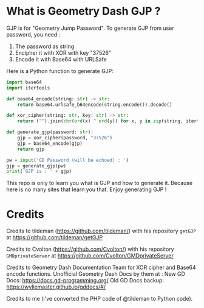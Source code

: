# What is Geometry Dash GJP ?

GJP is for "Geometry Jump Password".
To generate GJP from user password, you need :
 1. The password as string
 2. Encipher it with XOR with key "37526"
 3. Encode it with Base64 with URLSafe

Here is a Python function to generate GJP:
```python
import base64
import itertools

def base64_encode(string: str) -> str:
    return base64.urlsafe_b64encode(string.encode()).decode()

def xor_cipher(string: str, key: str) -> str:
    return ("").join(chr(ord(x) ^ ord(y)) for x, y in zip(string, itertools.cycle(key)))

def generate_gjp(password: str):
    gjp = xor_cipher(password, "37526")
    gjp = base64_encode(gjp)
    return gjp

pw = input('GD Password (will be echoed) : ')
gjp = generate_gjp(pw)
print('GJP is : ' + gjp)
```

This repo is only to learn you what is GJP and how to generate it.
Because here is no many sites that learn you that.
Enjoy generating GJP !

# Credits
Credits to tildeman (https://github.com/tildeman/) with his repository `getGJP` at https://github.com/tildeman/getGJP

Credits to Cvolton (https://github.com/Cvolton/) with his repository `GMDprivateServer` at https://github.com/Cvolton/GMDprivateServer

Credits to Geometry Dash Documentation Team for XOR cipher and Base64 encode functions. Unofficial Geometry Dash Docs by them at :
New GD Docs: https://docs.gd-programming.org/
Old GD Docs backup: https://wyliemaster.github.io/gddocs/#/

Credits to me (i've converted the PHP code of @tildeman to Python code).
